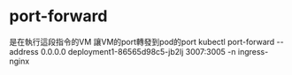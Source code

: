 
# port-forward
是在執行這段指令的VM 讓VM的port轉發到pod的port
kubectl port-forward --address 0.0.0.0 deployment1-86565d98c5-jb2lj 3007:3005 -n ingress-nginx

